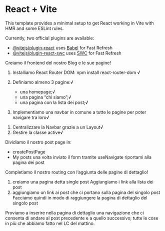 # React + Vite

This template provides a minimal setup to get React working in Vite with HMR and some ESLint rules.

Currently, two official plugins are available:

- [@vitejs/plugin-react](https://github.com/vitejs/vite-plugin-react/blob/main/packages/plugin-react/README.md) uses [Babel](https://babeljs.io/) for Fast Refresh
- [@vitejs/plugin-react-swc](https://github.com/vitejs/vite-plugin-react-swc) uses [SWC](https://swc.rs/) for Fast Refresh



<!-- Esercizio -->
<!-- PARTE 1 -->
Creiamo il frontend del nostro Blog e le sue pagine!

1. Installiamo React Router DOM: npm install react-router-dom √
2. Definiamo almeno 3 pagine:√
    - una homepage;√
    - una pagina “chi siamo”;√
    - una pagina con la lista dei post;√
    
3. Implementiamo una navbar in comune a tutte le pagine per poter navigare tra loro√

<!-- Bonus -->
1. Centralizzare la Navbar grazie a un Layout√
2. Gestire la classe active√

<!-- PARTE 2 -->

Dividiamo il nostro post page in:
- createPostPage
- My posts
una volta inviato il form tramite useNavigate riportami alla pagina dei post

Completiamo il nostro routing con l’aggiunta delle pagine di dettaglio!
1. creiamo una pagina detta single post
Aggiungiamo i link alla lista dei post
2. aggiungiamo un link ai post che ci portano sulla pagina del singolo post 
Facciamo quindi in modo di raggiungere la pagina di dettaglio del singolo post


<!-- Bonus -->
Proviamo a inserire nella pagina di dettaglio una navigazione che ci consenta di andare al post precedente e a quello successivo;
tutte le cose in più che abbiamo fatto nel LC del mattino.
